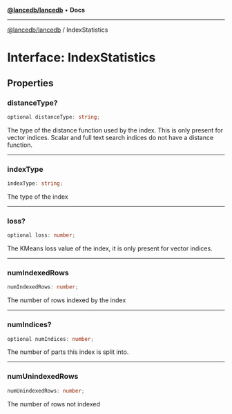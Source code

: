 [**@lancedb/lancedb**](../README.md) • **Docs**

***

[@lancedb/lancedb](../globals.md) / IndexStatistics

# Interface: IndexStatistics

## Properties

### distanceType?

```ts
optional distanceType: string;
```

The type of the distance function used by the index. This is only
present for vector indices. Scalar and full text search indices do
not have a distance function.

***

### indexType

```ts
indexType: string;
```

The type of the index

***

### loss?

```ts
optional loss: number;
```

The KMeans loss value of the index,
it is only present for vector indices.

***

### numIndexedRows

```ts
numIndexedRows: number;
```

The number of rows indexed by the index

***

### numIndices?

```ts
optional numIndices: number;
```

The number of parts this index is split into.

***

### numUnindexedRows

```ts
numUnindexedRows: number;
```

The number of rows not indexed

